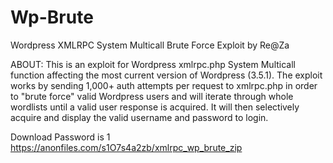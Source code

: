 # Wp-Brute
Wordpress XMLRPC System Multicall Brute Force Exploit by Re@Za

ABOUT:
This is an exploit for Wordpress xmlrpc.php System Multicall function affecting the most current version of Wordpress (3.5.1). The exploit works by sending 1,000+ auth attempts per request to xmlrpc.php in order to "brute force" valid Wordpress users and will iterate through whole wordlists until a valid user response is acquired. It will then selectively acquire and display the valid username and password to login.

Download Password is 1
https://anonfiles.com/s1O7s4a2zb/xmlrpc_wp_brute_zip
